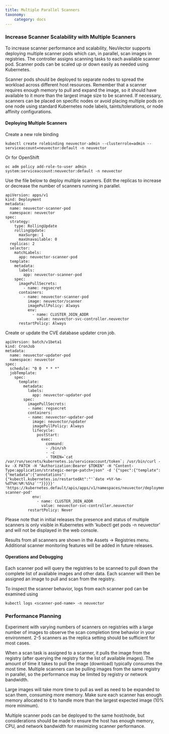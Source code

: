 ```yaml
---
title: Multiple Parallel Scanners
taxonomy:
    category: docs
---
```


### Increase Scanner Scalability with Multiple Scanners
To increase scanner performance and scalability, NeuVector supports deploying multiple scanner pods which can, in parallel, scan images in registries. The controller assigns scanning tasks to each available scanner pod. Scanner pods can be scaled up or down easily as needed using Kubernetes.

Scanner pods should be deployed to separate nodes to spread the workload across different host resources. Remember that a scanner requires enough memory to pull and expand the image, so it should have available to it more than the largest image size to be scanned. If necessary, scanners can be placed on specific nodes or avoid placing multiple pods on one node using standard Kubernetes node labels, taints/tolerations, or node affinity configurations.

#### Deploying Multiple Scanners
Create a new role binding
```
kubectl create rolebinding neuvector-admin --clusterrole=admin --serviceaccount=neuvector:default -n neuvector
```

Or for OpenShift
```
oc adm policy add-role-to-user admin system:serviceaccount:neuvector:default -n neuvector
```

Use the file below to deploy multiple scanners. Edit the replicas to increase or decrease the number of scanners running in parallel.
```
apiVersion: apps/v1
kind: Deployment
metadata:
  name: neuvector-scanner-pod
  namespace: neuvector
spec:
  strategy:
    type: RollingUpdate
    rollingUpdate:
      maxSurge: 1
      maxUnavailable: 0
  replicas: 2
  selector:
    matchLabels:
      app: neuvector-scanner-pod
  template:
    metadata:
      labels:
        app: neuvector-scanner-pod
    spec:
      imagePullSecrets:
        - name: regsecret
      containers:
        - name: neuvector-scanner-pod
          image: neuvector/scanner
          imagePullPolicy: Always
          env:
            - name: CLUSTER_JOIN_ADDR
              value: neuvector-svc-controller.neuvector
      restartPolicy: Always
```

Create or update the CVE database updater cron job.
```
apiVersion: batch/v1beta1
kind: CronJob
metadata:
  name: neuvector-updater-pod
  namespace: neuvector
spec:
  schedule: "0 0  * * *"
  jobTemplate:
    spec:
      template:
        metadata:
          labels:
            app: neuvector-updater-pod
        spec:
          imagePullSecrets:
          - name: regsecret
          containers:
          - name: neuvector-updater-pod
            image: neuvector/updater
            imagePullPolicy: Always
            lifecycle:
              postStart:
                exec:
                  command:
                  - /bin/sh
                  - -c
                  - TOKEN=`cat /var/run/secrets/kubernetes.io/serviceaccount/token`; /usr/bin/curl -kv -X PATCH -H "Authorization:Bearer $TOKEN" -H "Content-Type:application/strategic-merge-patch+json" -d '{"spec":{"template":{"metadata":{"annotations":{"kubectl.kubernetes.io/restartedAt":"'`date +%Y-%m-%dT%H:%M:%S%z`'"}}}}}' 'https://kubernetes.default/apis/apps/v1/namespaces/neuvector/deployments/neuvector-scanner-pod'
            env:
              - name: CLUSTER_JOIN_ADDR
                value: neuvector-svc-controller.neuvector
          restartPolicy: Never
```

Please note that in initial releases the presence and status of multiple scanners is only visible in Kubernetes with 'kubectl get pods -n neuvector' and will not be displayed in the web console. 

Results from all scanners are shown in the Assets -> Registries menu. Additional scanner monitoring features will be added in future releases.

#### Operations and Debugging
Each scanner pod will query the registries to be scanned to pull down the complete list of available images and other data. Each scanner will then be assigned an image to pull and scan from the registry.

To inspect the scanner behavior, logs from each scanner pod can be examined using
```
kubectl logs <scanner-pod-name> -n neuvector
```

### Performance Planning
Experiment with varying numbers of scanners on registries with a large number of images to observe the scan completion time behavior in your environment. 2-5 scanners as the replica setting should be sufficient for most cases.

When a scan task is assigned to a scanner, it pulls the image from the registry (after querying the registry for the list of available images). The amount of time it takes to pull the image (download) typically consumes the most time. Multiple scanners can be pulling images from the same registry in parallel, so the performance may be limited by registry or network bandwidth.

Large images will take more time to pull as well as need to be expanded to scan them, consuming more memory. Make sure each scanner has enough memory allocated to it to handle more than the largest expected image (10% more minimum).

Multiple scanner pods can be deployed to the same host/node, but considerations should be made to ensure the host has enough memory, CPU, and network bandwidth for maximizing scanner performance.